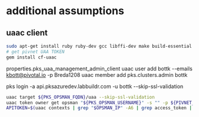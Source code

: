 # additional assumptions

## uaac client

```bash
sudo apt-get install ruby ruby-dev gcc libffi-dev make build-essential -y
# get pivnet UAA TOKEN
gem install cf-uaac
```



properties.pks_uaa_management_admin_client
uaac user add bottk --emails kbott@pivotal.io -p Breda1208
uaac member add pks.clusters.admin bottk

pks login -a api.pksazuredev.labbuildr.com -u bottk --skip-ssl-validation

```bash
uaac target ${PKS_OPSMAN_FQDN}/uaa --skip-ssl-validation
uaac token owner get opsman "${PKS_OPSMAN_USERNAME}" -s "" -p ${PIVNET_UAA_TOKEN}
APITOKEN=$(uaac contexts | grep "$OPSMAN_IP" -A6 | grep access_token | cut -d ':' -f  2 | cut -d ' ' -f 2)
```